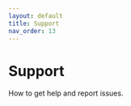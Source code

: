 ```yaml
---
layout: default
title: Support
nav_order: 13
---
```


# Support

How to get help and report issues.
